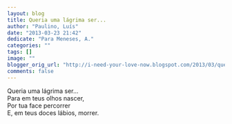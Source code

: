 ```yaml
---
layout: blog
title: Queria uma lágrima ser...
author: "Paulino, Luís"
date: "2013-03-23 21:42"
dedicate: "Para Meneses, A."
categories: ""
tags: []
image: ""
blogger_orig_url: "http://i-need-your-love-now.blogspot.com/2013/03/queria-uma-lagrima-ser.html"
comments: false
---
```


Queria uma lágrima ser...\
Para em teus olhos nascer,\
Por tua face percorrer\
E, em teus doces lábios, morrer.
